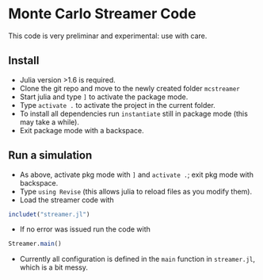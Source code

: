 # Monte Carlo Streamer Code

This code is very preliminar and experimental: use with care.

## Install
* Julia version >1.6 is required.
* Clone the git repo and move to the newly created folder `mcstreamer`
* Start julia and type `]` to activate the package mode.
* Type `activate .` to activate the project in the current folder. 
* To install all dependencies run `instantiate` still in package mode (this may take a while).
* Exit package mode with a backspace.

## Run a simulation
* As above, activate pkg mode with `]` and `activate .`; exit pkg mode with backspace.
* Type `using Revise` (this allows julia to reload files as you modify them).
* Load the streamer code with 
```julia
includet("streamer.jl")
```
* If no error was issued run the code with
```julia
Streamer.main()
```
* Currently all configuration is defined in the `main` function in `streamer.jl`, which is a bit messy.



